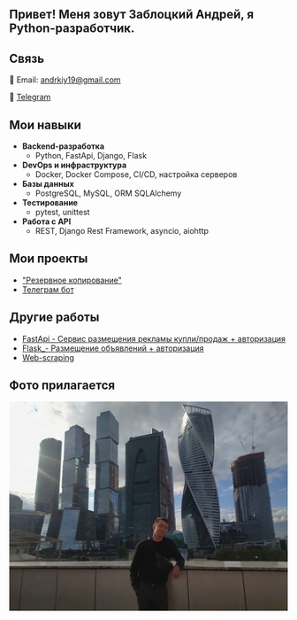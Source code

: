## Привет! Меня зовут Заблоцкий Андрей, я Python-разработчик.

## Связь

📩 Email: andrkiy19@gmail.com

💬 [Telegram](https://t.me/andy_an19)

## Мои навыки

- **Backend-разработка**
  - Python, FastApi, Django, Flask
- **DevOps и инфраструктура**
  - Docker, Docker Compose, CI/CD, настройка серверов
- **Базы данных**
  - PostgreSQL, MySQL, ORM SQLAlchemy
- **Тестирование**
  - pytest, unittest
- **Работа с API**
  - REST, Django Rest Framework, asyncio, aiohttp

## Мои проекты

- ["Резервное копирование"](https://github.com/Babylon14/OOP_final_work)
- [Телеграм бот ](https://github.com/Babylon14/Store-telebot)

## Другие работы
- [FastApi - Сервис размещения рекламы купли/продаж + авторизация](https://github.com/Babylon14/FastApi-advertisement)
- [Flask_- Размещение объявлений + авторизация](https://github.com/Babylon14/Flask_announcements_auth) 
- [Web-scraping](https://github.com/Babylon14/web_scraping)



## Фото прилагается

![photo](./my_photo.jpg "Это мое фото)")
